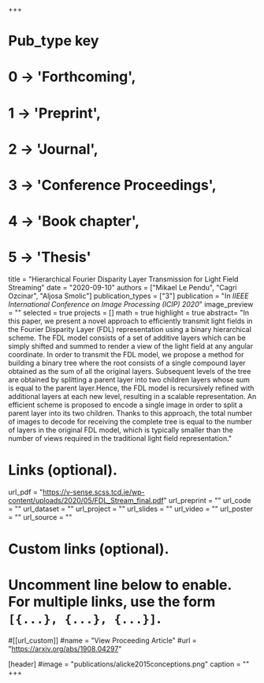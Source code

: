 +++
# Pub_type key
# 0 -> 'Forthcoming',
# 1 -> 'Preprint',
# 2 -> 'Journal',
# 3 -> 'Conference Proceedings',
# 4 -> 'Book chapter',
# 5 -> 'Thesis'

title = "Hierarchical Fourier Disparity Layer Transmission for Light Field Streaming"
date = "2020-09-10"
authors = ["Mikael Le Pendu", "Cagri Ozcinar", "Aljosa Smolic"]
publication_types = ["3"]
publication = "In *IIEEE International Conference on Image Processing (ICIP) 2020*"
image_preview = ""
selected = true
projects = []
math = true
highlight = true
abstract= "In this paper, we present a novel approach to efficiently transmit light fields in the Fourier Disparity Layer (FDL) representation using a binary hierarchical scheme. The FDL model consists of a set of additive layers which can be simply shifted and summed to render a view of the light field at any angular coordinate. In order to transmit the FDL model, we propose a method for building a binary tree where the root consists of a single compound layer obtained as the sum of all the original layers. Subsequent levels of the tree are obtained by splitting a parent layer into two children layers whose sum is equal to the parent layer.Hence, the FDL model is recursively refined with additional layers at each new level, resulting in a scalable representation. An efficient scheme is proposed to encode a single image in order to split a parent layer into its two children. Thanks to this approach, the total number of images to decode for receiving the complete tree is equal to the number of layers in the original FDL model, which is typically smaller than the number of views required in the traditional light field representation."

# Links (optional).
url_pdf = "https://v-sense.scss.tcd.ie/wp-content/uploads/2020/05/FDL_Stream_final.pdf"
url_preprint = ""
url_code = ""
url_dataset = ""
url_project = ""
url_slides = ""
url_video = ""
url_poster = ""
url_source = ""

# Custom links (optional).
#   Uncomment line below to enable. For multiple links, use the form `[{...}, {...}, {...}]`.
#[[url_custom]]
#name = "View Proceeding Article"
#url = "https://arxiv.org/abs/1908.04297"

[header]
#image = "publications/alicke2015conceptions.png"
caption = ""
+++


